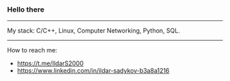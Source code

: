 ### Hello there

---

My stack: C/C++, Linux, Computer Networking, Python, SQL.

---

How to reach me: 

 - https://t.me/IldarS2000
 - https://www.linkedin.com/in/ildar-sadykov-b3a8a1216
